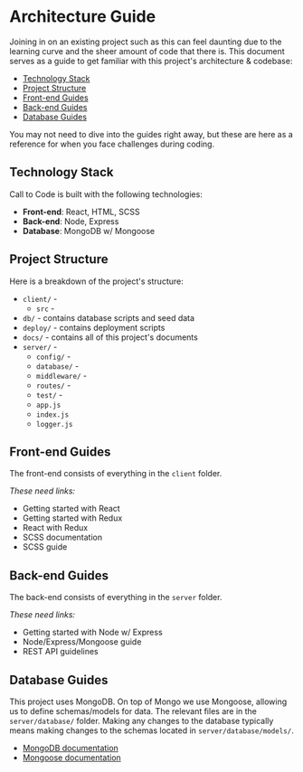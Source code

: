 # Architecture Guide

Joining in on an existing project such as this can feel daunting due to the learning curve and the sheer amount of code that there is. This document serves as a guide to get familiar with this project's architecture & codebase:

- [Technology Stack](#stack)
- [Project Structure](#structure)
- [Front-end Guides](#front-end)
- [Back-end Guides](#back-end)
- [Database Guides](#database)

You may not need to dive into the guides right away, but these are here as a reference for when you face challenges during coding.

## <a name="stack"></a> Technology Stack

Call to Code is built with the following technologies:

- **Front-end**: React, HTML, SCSS
- **Back-end**: Node, Express
- **Database**: MongoDB w/ Mongoose

## <a name="structure"></a> Project Structure

Here is a breakdown of the project's structure:

- `client/` -
  - `src` -
- `db/` - contains database scripts and seed data
- `deploy/` - contains deployment scripts
- `docs/` - contains all of this project's documents
- `server/` -
  - `config/` -
  - `database/` -
  - `middleware/` -
  - `routes/` -
  - `test/` -
  - `app.js`
  - `index.js`
  - `logger.js`

## <a name="front-end"></a> Front-end Guides

The front-end consists of everything in the `client` folder.

*These need links:*
- Getting started with React
- Getting started with Redux
- React with Redux
- SCSS documentation
- SCSS guide

## <a name="back-end"></a> Back-end Guides

The back-end consists of everything in the `server` folder.

*These need links:*
- Getting started with Node w/ Express
- Node/Express/Mongoose guide
- REST API guidelines

## <a name="database"></a> Database Guides

This project uses MongoDB. On top of Mongo we use Mongoose, allowing us to define schemas/models for data. The relevant files are in the `server/database/` folder. Making any changes to the database typically means making changes to the schemas located in `server/database/models/`.

- [MongoDB documentation](https://docs.mongodb.com/)
- [Mongoose documentation](http://mongoosejs.com/docs/guide.html)
